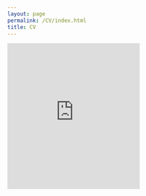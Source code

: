 ```yaml
---
layout: page
permalink: /CV/index.html
title: CV
---
```


<embed src="https://github.com/Kaimaoge/Kaimaoge.github.io/blob/master/files/CV.pdf" type="application/pdf" height="330px"/>
